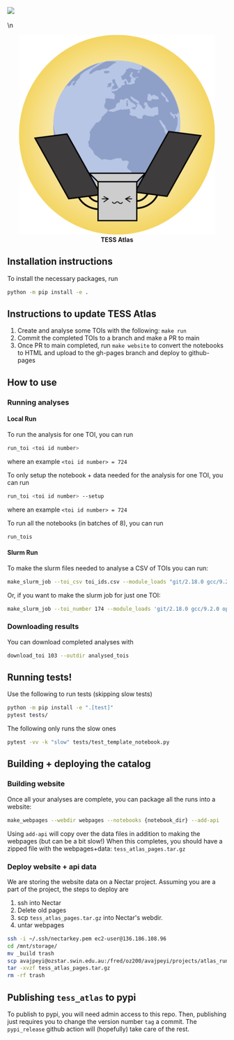 [![](https://img.shields.io/badge/Paper-Download-orange)](https://nightly.link/dfm/tess-atlas/workflows/build_paper/paper/main.pdf.zip)

<!-- Pytest Coverage Comment:Begin -->
\n<!-- Pytest Coverage Comment:End -->


<p align="center">
  <img width = "450" src="src/tess_atlas/webbuilder/template/_static/atlas_logo.png" />
  <br>
  <b>TESS Atlas</b>
</p>

## Installation instructions
To install the necessary packages, run
```bash
python -m pip install -e .
```

## Instructions to update TESS Atlas
1. Create and analyse some TOIs with the following: `make run`
2. Commit the completed TOIs to a branch and make a PR to main
3. Once PR to main completed, run `make website` to convert the notebooks to HTML and upload to the gh-pages branch and deploy to github-pages

## How to use

### Running analyses
#### Local Run
To run the analysis for one TOI, you can run
```bash
run_toi <toi id number>
```
where an example `<toi id number> = 724`

To only setup the notebook + data needed for the analysis for one TOI, you can run
```bash
run_toi <toi id number> --setup
```
where an example `<toi id number> = 724`

To run all the notebooks (in batches of 8), you can run
```bash
run_tois
```

#### Slurm Run

To make the slurm files needed to analyse a CSV of TOIs you can run:
```bash
make_slurm_job --toi_csv toi_ids.csv --module_loads "git/2.18.0 gcc/9.2.0 openmpi/4.0.2 python/3.8.5"
```

Or, if you want to make the slurm job for just one TOI:
```bash
make_slurm_job --toi_number 174 --module_loads 'git/2.18.0 gcc/9.2.0 openmpi/4.0.2 python/3.8.5'
```

### Downloading results
You can download completed analyses with
```bash
download_toi 103 --outdir analysed_tois
```

## Running tests!
Use the following to run tests (skipping slow tests)
```bash
python -m pip install -e ".[test]"
pytest tests/
```
The following only runs the slow ones
```bash
pytest -vv -k "slow" tests/test_template_notebook.py
```

## Building + deploying the catalog
### Building website
Once all your analyses are complete, you can package all the runs into a website:
```bash
make_webpages --webdir webpages --notebooks {notebook_dir} --add-api
```
Using `add-api` will copy over the data files in addition to making the webpages (but can be a bit slow!)
When this completes, you should have a zipped file with the webpages+data: `tess_atlas_pages.tar.gz`

### Deploy website + api data
We are storing the website data on a Nectar project.
Assuming you are a part of the project, the steps to deploy are
1. ssh into Nectar
2. Delete old pages
3. scp `tess_atlas_pages.tar.gz` into Nectar's webdir.
4. untar webpages
```bash
ssh -i ~/.ssh/nectarkey.pem ec2-user@136.186.108.96
cd /mnt/storage/
mv _build trash
scp avajpeyi@ozstar.swin.edu.au:/fred/oz200/avajpeyi/projects/atlas_runs/tess_atlas_pages.tar.gz .
tar -xvzf tess_atlas_pages.tar.gz
rm -rf trash
```


## Publishing `tess_atlas` to pypi
To publish to pypi, you will need admin access to this repo.
Then, publishing just requires you to change the version number `tag` a commit.
The `pypi_release` github action will (hopefully) take care of the rest.
